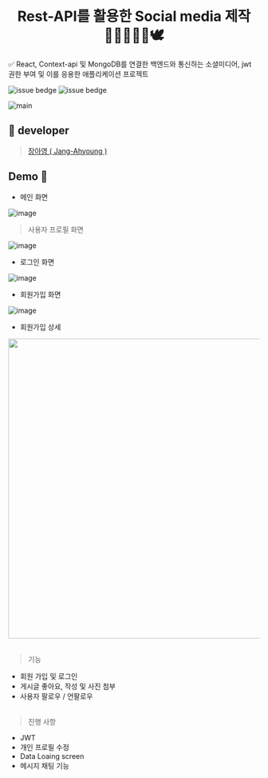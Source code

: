 <h1 align="center">Rest-API를 활용한 Social media 제작 👨‍👨‍👧‍👦👭🕊  </h2>

✅ React, Context-api 및 MongoDB를 연결한 백엔드와 통신하는 소셜미디어, jwt 권한 부여 및 이를 응용한 애플리케이션 프로젝트<br />

![issue bedge](https://img.shields.io/badge/react-v%2017.0.2-blue)
![issue bedge](https://img.shields.io/badge/yarn-v%201.22.10-yellow)<br />

![main](https://user-images.githubusercontent.com/71692593/125725362-c932066f-8dae-41f9-a90d-a7ed09ffda77.gif)

## 💙 developer
 > [장아영 ( Jang-Ahyoung ) ](https://github.com/Jang-Ahyoung)<br />
  
## Demo 💬

- 메인 화면

![image](https://user-images.githubusercontent.com/71692593/125157732-86a9e000-e1a7-11eb-9a87-1c77979082d5.png)<br/>

> 사용자 프로필 화면

![image](https://user-images.githubusercontent.com/71692593/125157735-890c3a00-e1a7-11eb-97c5-fb8a28e47e58.png)<br/>

- 로그인 화면

![image](https://user-images.githubusercontent.com/71692593/125157852-3da65b80-e1a8-11eb-9aaf-e0e044abbecc.png)<br/>

- 회원가입 화면

![image](https://user-images.githubusercontent.com/71692593/125157874-60387480-e1a8-11eb-8681-fe465605cdd7.png)<br/>

- 회원가입 상세



<img src="https://user-images.githubusercontent.com/71692593/125157748-9a554680-e1a7-11eb-9a68-3240694ec7d4.png" height="600px"></img><br/><br/>

<!-- ![image](https://user-images.githubusercontent.com/71692593/125157748-9a554680-e1a7-11eb-9a68-3240694ec7d4.png) -->

> 기능<br/>

- 회원 가입 및 로그인
- 게시글 좋아요, 작성 및 사진 첨부 
- 사용자 팔로우 / 언팔로우<br/><br/>


> 진행 사항<br/>

- JWT
- 개인 프로필 수정
- Data Loaing screen
- 메시지 채팅 기능

